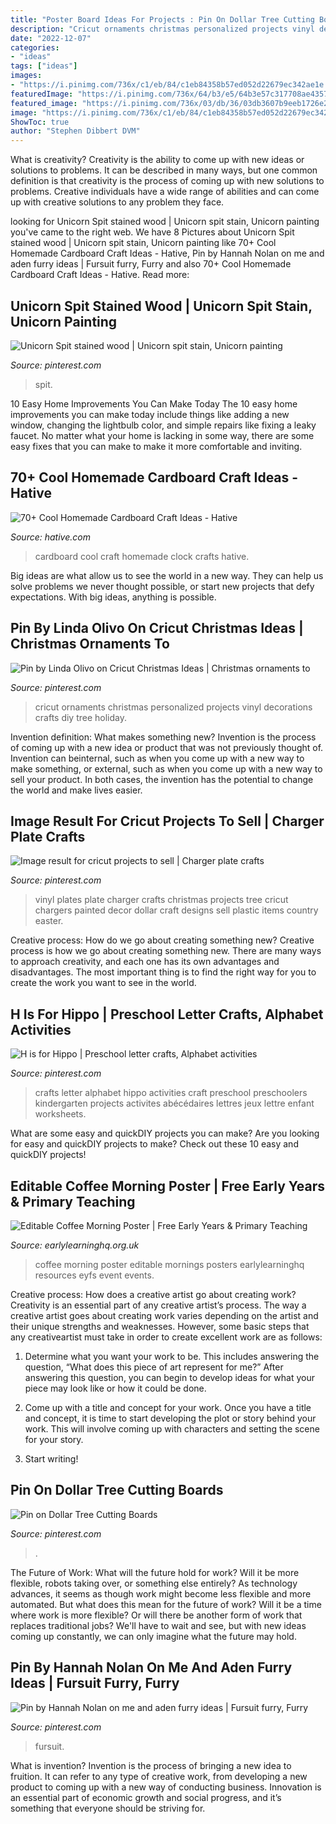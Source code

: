 ```yaml
---
title: "Poster Board Ideas For Projects : Pin On Dollar Tree Cutting Boards"
description: "Cricut ornaments christmas personalized projects vinyl decorations crafts diy tree holiday"
date: "2022-12-07"
categories:
- "ideas"
tags: ["ideas"]
images:
- "https://i.pinimg.com/736x/c1/eb/84/c1eb84358b57ed052d22679ec342ae1e.jpg"
featuredImage: "https://i.pinimg.com/736x/64/b3/e5/64b3e57c317708ae4357a948bd87f162.jpg"
featured_image: "https://i.pinimg.com/736x/03/db/36/03db3607b9eeb1726e2968acb43116bd.jpg"
image: "https://i.pinimg.com/736x/c1/eb/84/c1eb84358b57ed052d22679ec342ae1e.jpg"
ShowToc: true
author: "Stephen Dibbert DVM"
---
```



What is creativity?
Creativity is the ability to come up with new ideas or solutions to problems. It can be described in many ways, but one common definition is that creativity is the process of coming up with new solutions to problems. Creative individuals have a wide range of abilities and can come up with creative solutions to any problem they face.

	

		
looking for Unicorn Spit stained wood | Unicorn spit stain, Unicorn painting you've came to the right web. We have 8 Pictures about Unicorn Spit stained wood | Unicorn spit stain, Unicorn painting like 70+ Cool Homemade Cardboard Craft Ideas - Hative, Pin by Hannah Nolan on me and aden furry ideas | Fursuit furry, Furry and also 70+ Cool Homemade Cardboard Craft Ideas - Hative. Read more:
		
    
## Unicorn Spit Stained Wood | Unicorn Spit Stain, Unicorn Painting

<img loading=lazy src="https://i.pinimg.com/736x/03/db/36/03db3607b9eeb1726e2968acb43116bd.jpg" onerror="this.onerror=null;this.src='https://tse1.mm.bing.net/th?id=OIP.GExhKTXlzkv6Yb8jqxbfdAHaLp&amp;pid=15.1';" alt="Unicorn Spit stained wood | Unicorn spit stain, Unicorn painting">

_Source: pinterest.com_

>spit. 

	

10 Easy Home Improvements You Can Make Today
The 10 easy home improvements you can make today include things like adding a new window, changing the lightbulb color, and simple repairs like fixing a leaky faucet. No matter what your home is lacking in some way, there are some easy fixes that you can make to make it more comfortable and inviting.

    
## 70+ Cool Homemade Cardboard Craft Ideas - Hative

<img loading=lazy src="https://hative.com/wp-content/uploads/2014/04/cardboard-crafts/6-homemade-cardboard-clock.jpg" onerror="this.onerror=null;this.src='https://tse4.mm.bing.net/th?id=OIP.B1bOA82vW64050x_Z3iO2wHaJ4&amp;pid=15.1';" alt="70+ Cool Homemade Cardboard Craft Ideas - Hative">

_Source: hative.com_

>cardboard cool craft homemade clock crafts hative. 

	

Big ideas are what allow us to see the world in a new way. They can help us solve problems we never thought possible, or start new projects that defy expectations. With big ideas, anything is possible.

    
## Pin By Linda Olivo On Cricut Christmas Ideas | Christmas Ornaments To

<img loading=lazy src="https://i.pinimg.com/736x/ff/bf/84/ffbf847c2d536a53df888c793a8b57a9.jpg" onerror="this.onerror=null;this.src='https://tse2.mm.bing.net/th?id=OIP.9dyNiLCprz1AB3hY8uEtzwHaJ4&amp;pid=15.1';" alt="Pin by Linda Olivo on Cricut Christmas Ideas | Christmas ornaments to">

_Source: pinterest.com_

>cricut ornaments christmas personalized projects vinyl decorations crafts diy tree holiday. 

	

Invention definition: What makes something new?
Invention is the process of coming up with a new idea or product that was not previously thought of. Invention can beinternal, such as when you come up with a new way to make something, or external, such as when you come up with a new way to sell your product. In both cases, the invention has the potential to change the world and make lives easier.

    
## Image Result For Cricut Projects To Sell | Charger Plate Crafts

<img loading=lazy src="https://i.pinimg.com/736x/2e/ab/20/2eab202ca5ab65658853df6399ed0979.jpg" onerror="this.onerror=null;this.src='https://tse1.mm.bing.net/th?id=OIP.ZchlqU0GPLdYHoD4Y20sUwHaLE&amp;pid=15.1';" alt="Image result for cricut projects to sell | Charger plate crafts">

_Source: pinterest.com_

>vinyl plates plate charger crafts christmas projects tree cricut chargers painted decor dollar craft designs sell plastic items country easter. 

	

Creative process: How do we go about creating something new?
Creative process is how we go about creating something new. There are many ways to approach creativity, and each one has its own advantages and disadvantages. The most important thing is to find the right way for you to create the work you want to see in the world.

    
## H Is For Hippo | Preschool Letter Crafts, Alphabet Activities

<img loading=lazy src="https://i.pinimg.com/736x/c1/eb/84/c1eb84358b57ed052d22679ec342ae1e.jpg" onerror="this.onerror=null;this.src='https://tse3.mm.bing.net/th?id=OIP.xht2ykhI1h5BomZv1FjwawHaJ3&amp;pid=15.1';" alt="H is for Hippo | Preschool letter crafts, Alphabet activities">

_Source: pinterest.com_

>crafts letter alphabet hippo activities craft preschool preschoolers kindergarten projects activites abécédaires lettres jeux lettre enfant worksheets. 

	

What are some easy and quickDIY projects you can make?
Are you looking for easy and quickDIY projects to make? Check out these 10 easy and quickDIY projects!

    
## Editable Coffee Morning Poster | Free Early Years &amp; Primary Teaching

<img loading=lazy src="http://www.earlylearninghq.org.uk/wp-content/uploads/2010/10/coffee-morning-prev.jpg" onerror="this.onerror=null;this.src='https://tse3.mm.bing.net/th?id=OIP.ErixiSpmOovy7iNL7nnXBgHaKe&amp;pid=15.1';" alt="Editable Coffee Morning Poster | Free Early Years &amp; Primary Teaching">

_Source: earlylearninghq.org.uk_

>coffee morning poster editable mornings posters earlylearninghq resources eyfs event events. 

	

Creative process: How does a creative artist go about creating work?
Creativity is an essential part of any creative artist’s process. The way a creative artist goes about creating work varies depending on the artist and their unique strengths and weaknesses. However, some basic steps that any creativeartist must take in order to create excellent work are as follows:
1. Determine what you want your work to be. This includes answering the question, “What does this piece of art represent for me?” After answering this question, you can begin to develop ideas for what your piece may look like or how it could be done.

2. Come up with a title and concept for your work. Once you have a title and concept, it is time to start developing the plot or story behind your work. This will involve coming up with characters and setting the scene for your story.

3. Start writing!

    
## Pin On Dollar Tree Cutting Boards

<img loading=lazy src="https://i.pinimg.com/736x/64/b3/e5/64b3e57c317708ae4357a948bd87f162.jpg" onerror="this.onerror=null;this.src='https://tse3.mm.bing.net/th?id=OIP.Nhwh051STCsqFS5Dletv3gHaNK&amp;pid=15.1';" alt="Pin on Dollar Tree Cutting Boards">

_Source: pinterest.com_

>. 

	

The Future of Work: What will the future hold for work? Will it be more flexible, robots taking over, or something else entirely?
As technology advances, it seems as though work might become less flexible and more automated. But what does this mean for the future of work? Will it be a time where work is more flexible? Or will there be another form of work that replaces traditional jobs? We'll have to wait and see, but with new ideas coming up constantly, we can only imagine what the future may hold.

    
## Pin By Hannah Nolan On Me And Aden Furry Ideas | Fursuit Furry, Furry

<img loading=lazy src="https://i.pinimg.com/736x/50/2c/72/502c72b3dd895342425f67b922471954.jpg" onerror="this.onerror=null;this.src='https://tse1.mm.bing.net/th?id=OIP.lL1FE4OoLm66TZhUQsZnyAHaMU&amp;pid=15.1';" alt="Pin by Hannah Nolan on me and aden furry ideas | Fursuit furry, Furry">

_Source: pinterest.com_

>fursuit. 

	

What is invention?
Invention is the process of bringing a new idea to fruition. It can refer to any type of creative work, from developing a new product to coming up with a new way of conducting business. Innovation is an essential part of economic growth and social progress, and it’s something that everyone should be striving for.

